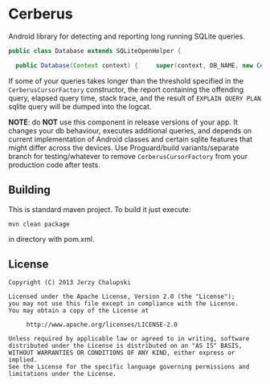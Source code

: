 Cerberus
========

Android library for detecting and reporting long running SQLite queries.

```java
public class Database extends SQLiteOpenHelper {

  public Database(Context context) {     super(context, DB_NAME, new CerberusCursorFactory(50), CURRENT_VERSION);   }  }
```

If some of your queries takes longer than the threshold specified in the `CerberusCursorFactory` constructor, the report containing the offending query, elapsed query time, stack trace, and the result of `EXPLAIN QUERY PLAN` sqlite query will be dumped into the logcat.

**NOTE**: do **NOT** use this component in release versions of your app. It changes your db behaviour, executes additional queries, and depends on current implementation of Android classes and certain sqlite features that might differ across the devices. Use Proguard/build variants/separate branch for testing/whatever to remove `CerberusCursorFactory` from your production code after tests.

Building
--------
This is standard maven project. To build it just execute:
```shell
mvn clean package
```
in directory with pom.xml.

License
-------

    Copyright (C) 2013 Jerzy Chalupski

    Licensed under the Apache License, Version 2.0 (the "License");
    you may not use this file except in compliance with the License.
    You may obtain a copy of the License at

         http://www.apache.org/licenses/LICENSE-2.0

    Unless required by applicable law or agreed to in writing, software
    distributed under the License is distributed on an "AS IS" BASIS,
    WITHOUT WARRANTIES OR CONDITIONS OF ANY KIND, either express or implied.
    See the License for the specific language governing permissions and
    limitations under the License.
